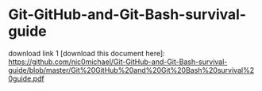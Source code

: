 # Git-GitHub-and-Git-Bash-survival-guide

download link 1   [download this document here]: https://github.com/nic0michael/Git-GitHub-and-Git-Bash-survival-guide/blob/master/Git%20GitHub%20and%20Git%20Bash%20survival%20guide.pdf
